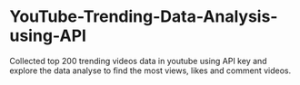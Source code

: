 # YouTube-Trending-Data-Analysis-using-API
Collected top 200 trending videos data in youtube using API key and explore the data analyse to find the most views, likes and comment videos.
